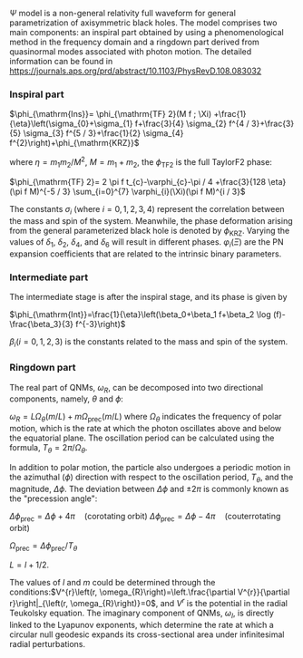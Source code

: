 $\Psi$ model is a non-general relativity full waveform for general parametrization of axisymmetric black holes. The model comprises two main components: an inspiral part obtained by using a phenomenological method in the frequency domain and a ringdown part derived from quasinormal modes associated with photon motion. The detailed information can be found in https://journals.aps.org/prd/abstract/10.1103/PhysRevD.108.083032

### Inspiral part

$\phi_{\mathrm{Ins}}=  \phi_{\mathrm{TF} 2}(M f ; \Xi)  +\frac{1}{\eta}\left(\sigma_{0}+\sigma_{1} f+\frac{3}{4} \sigma_{2} f^{4 / 3}+\frac{3}{5} \sigma_{3} f^{5 / 3}+\frac{1}{2} \sigma_{4} f^{2}\right)+\phi_{\mathrm{KRZ}}$


where $\eta=m_1 m_2/M^2$, $M = m_1+m_2$, the $\phi_{\mathrm{TF} 2}$ is the full TaylorF2 phase:

$\phi_{\mathrm{TF} 2}=  2 \pi f t_{c}-\varphi_{c}-\pi / 4  +\frac{3}{128 \eta}(\pi f M)^{-5 / 3} \sum_{i=0}^{7} \varphi_{i}(\Xi)(\pi f M)^{i / 3}$

The constants $\sigma_{i}$ (where $i = 0, 1, 2, 3, 4$) represent the correlation between the mass and spin of the system. Meanwhile, the phase deformation arising from the general parameterized black hole is denoted by $\phi_{\mathrm{KRZ}}$. Varying the values of $\delta_1$, $\delta_2$, $\delta_4$, and $\delta_6$ will result in different phases. $\varphi_{i}(\Xi)$ are the PN expansion coefficients that are related to the intrinsic binary parameters. 



### Intermediate part

The intermediate stage is after the inspiral stage, and its phase is given by

$\phi_{\mathrm{Int}}=\frac{1}{\eta}\left(\beta_0+\beta_1 f+\beta_2 \log (f)-\frac{\beta_3}{3} f^{-3}\right)$

$\beta_{i}(i=0, 1, 2, 3)$ is the constants related to the mass and spin of the system.



### Ringdown part
The real part of QNMs, $\omega_R$, can be decomposed into two directional components, namely, $\theta$ and $\phi$:

$\omega_R=L\Omega_{\theta}(m/L)+m\Omega_{\mathrm{prec}}(m/L)$
where $\Omega_{\theta}$ indicates the frequency of polar motion, which is the rate at which the photon oscillates above and below the equatorial plane. The oscillation period can be calculated using the formula, $T_{\theta}=2\pi/\Omega_{\theta}$.

In addition to polar motion, the particle also undergoes a periodic motion in the azimuthal ($\phi$) direction with respect to the oscillation period, $T_{\theta}$, and the magnitude, $\Delta \phi$. The deviation between $\Delta \phi$ and $\pm 2\pi$ is commonly known as the "precession angle":


$\Delta \phi_{\mathrm{prec} }=\Delta \phi +4\pi\quad(\mathrm{corotating \; orbit} )$
$\Delta \phi_{\mathrm{prec} }=\Delta \phi -4\pi\quad(\mathrm{couterrotating \; orbit})$


$\Omega_{\mathrm{prec}}=\Delta\phi_{\mathrm{prec} }/T_{\theta}$

$L=l+1/2$.

The values of $l$ and $m$ could be determined through the conditions:$V^{r}\left(r, \omega_{R}\right)=\left.\frac{\partial V^{r}}{\partial r}\right|_{\left(r, \omega_{R}\right)}=0$, and $V^r$ is the potential in the radial Teukolsky equation. The imaginary component of QNMs, $\omega_I$, is directly linked to the Lyapunov exponents, which determine the rate at which a circular null geodesic expands its cross-sectional area under infinitesimal radial perturbations. 
